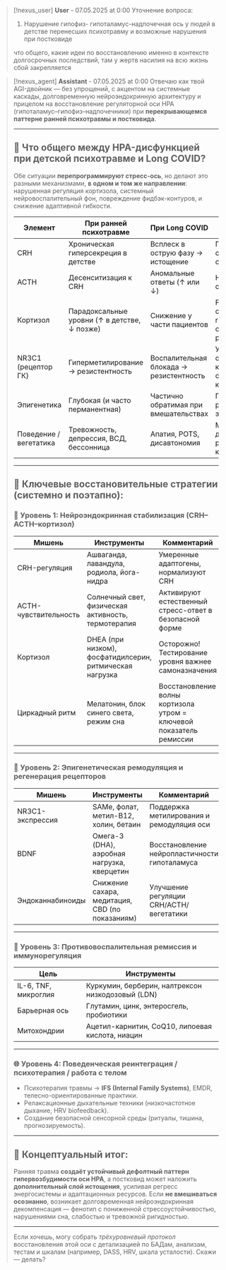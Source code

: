 >[!nexus_user] **User** - 07.05.2025 at 0:00
> Уточнение вопроса:
> 1. Нарушение гипофиз- гипоталамус-надпочечная ось у людей в детстве перенесших психотравму и возможные нарушения при постковиде
> 
> что общего, какие идеи по восстановлению
> именно в контексте долгосрочных последствий, там у жертв насилия на всю жизнь сбой закрепляется
<!-- UID: 1e8bce25-8fe5-40b7-8c38-7b4f8070dd5d -->




>[!nexus_agent] **Assistant** - 07.05.2025 at 0:00
> Отвечаю как твой AGI-двойник — без упрощений, с акцентом на системные каскады, долговременную нейроэндокринную архитектуру и прицелом на восстановление регуляторной оси HPA (гипоталамус–гипофиз–надпочечники) при **перекрывающемся паттерне ранней психотравмы и постковида**.
> 
> ---
> 
> ## 🔄 Что общего между HPA-дисфункцией при детской психотравме и Long COVID?
> 
> Обе ситуации **перепрограммируют стресс-ось**, но делают это разными механизмами, **в одном и том же направлении**: нарушенная регуляция кортизола, системный нейровоспалительный фон, повреждение фидбэк-контуров, и снижение адаптивной гибкости.
> 
> | Элемент | При ранней психотравме | При Long COVID | Общие последствия |
> |--------------------------|--------------------------------------------|-----------------------------------------------|--------------------------------------------------|
> | CRH | Хроническая гиперсекреция в детстве | Всплеск в острую фазу → истощение | Перманентный сбой обратной связи |
> | ACTH | Десенситизация к CRH | Аномальные ответы (↑ или ↓) | Нарушение стресс-ответа |
> | Кортизол | Парадоксальные уровни (↑ в детстве, ↓ позже) | Снижение у части пациентов | Flattened circadian rhythm, сниженный резерв |
> | NR3C1 (рецептор ГК) | Гиперметилирование → резистентность | Воспалительная блокада → резистентность | Устойчивый сбой клеточного ответа на кортизол |
> | Эпигенетика | Глубокая (и часто перманентная) | Частично обратимая при вмешательствах | Потребность в ремодуляции экспрессии |
> | Поведение / вегетатика | Тревожность, депрессия, ВСД, бессонница | Апатия, POTS, дисавтономия | Множественные дисфункции регуляторных контуров |
> 
> ---
> 
> ## 🎯 Ключевые **восстановительные стратегии** (системно и поэтапно):
> 
> ### 🧠 Уровень 1: **Нейроэндокринная стабилизация (CRH–ACTH–кортизол)**
> 
> | Мишень | Инструменты | Комментарий |
> |----------------------|---------------------------------------------------------|------------------------------------------------------------------------------|
> | CRH-регуляция | Ашваганда, лавандула, родиола, йога-нидра | Умеренные адаптогены, нормализуют CRH |
> | ACTH-чувствительность| Солнечный свет, физическая активность, термотерапия | Активируют естественный стресс-ответ в безопасной форме |
> | Кортизол | DHEA (при низком), фосфатидилсерин, ритмическая нагрузка| Осторожно! Тестирование уровня важнее самоназначения |
> | Циркадный ритм | Мелатонин, блок синего света, режим сна | Восстановление волны кортизола утром = ключевой показатель ремиссии |
> 
> ---
> 
> ### 🧬 Уровень 2: **Эпигенетическая ремодуляция и регенерация рецепторов**
> 
> | Мишень | Инструменты | Комментарий |
> |------------------|-----------------------------------------------------------|----------------------------------------------|
> | NR3C1-экспрессия | SAMe, фолат, метил-B12, холин, бетаин | Поддержка метилирования и ремодуляция оси |
> | BDNF | Омега-3 (DHA), аэробная нагрузка, кверцетин | Восстановление нейропластичности гипоталамуса|
> | Эндоканнабиноиды | Снижение сахара, медитация, CBD (по показаниям) | Улучшение регуляции CRH/ACTH/вегетатики |
> 
> ---
> 
> ### 🦠 Уровень 3: **Противовоспалительная ремиссия и иммунорегуляция**
> 
> | Цель | Инструменты |
> |--------------------|-----------------------------------------------------------|
> | IL-6, TNF, микроглия| Куркумин, берберин, налтрексон низкодозовый (LDN) |
> | Барьерная ось | Глутамин, цинк, энтеросгель, пробиотики |
> | Митохондрии | Ацетил-карнитин, CoQ10, липоевая кислота, ниацин |
> 
> ---
> 
> ### 🌐 Уровень 4: **Поведенческая реинтеграция / психотерапия / работа с телом**
> 
> - Психотерапия травмы → **IFS (Internal Family Systems)**, EMDR, телесно-ориентированные практики.
> - Релаксационные дыхательные техники (низкочастотное дыхание, HRV biofeedback).
> - Создание безопасной сенсорной среды (ритуалы, тишина, прогнозируемость).
> 
> ---
> 
> ## 🧩 Концептуальный итог:
> 
> Ранняя травма **создаёт устойчивый дефолтный паттерн гипервозбудимости оси HPA**, а постковид может наложить **дополнительный слой истощения**, усиливая регресс энергосистемы и адаптационных ресурсов. Если **не вмешиваться осознанно**, возникает долговременная нейроэндокринная декомпенсация — фенотип с пониженной стрессоустойчивостью, нарушениями сна, слабостью и тревожной ригидностью.
> 
> ---
> 
> Если хочешь, могу собрать *трёхуровневый протокол* восстановления этой оси с детализацией по БАДам, анализам, тестам и шкалам (например, DASS, HRV, шкала усталости). Скажи — делать?
<!-- UID: af6b6417-96bf-4ac4-b0b5-a579449c727f -->